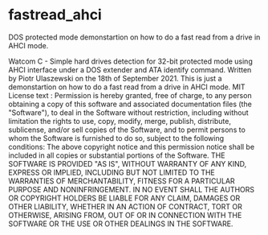 # fastread_ahci
DOS protected mode demonstartion on how to do a fast read from a drive in AHCI mode.

Watcom C - Simple hard drives detection for 32-bit protected mode using AHCI interface under a DOS extender and ATA identify command. Written by Piotr Ulaszewski on the 18th of September 2021. This is just a demonstartion on how to do a fast read from a drive in AHCI mode.
MIT License text : Permission is hereby granted, free of charge, to any person obtaining a copy of this software and associated documentation files (the "Software"), to deal in the Software without restriction, including without limitation the rights to use, copy, modify, merge, publish, distribute, sublicense, and/or sell copies of the Software, and to permit persons to whom the Software is furnished to do so, subject to the following conditions:
The above copyright notice and this permission notice shall be included in all copies or substantial portions of the Software.
THE SOFTWARE IS PROVIDED "AS IS", WITHOUT WARRANTY OF ANY KIND, EXPRESS OR IMPLIED, INCLUDING BUT NOT LIMITED TO THE WARRANTIES OF MERCHANTABILITY, FITNESS FOR A PARTICULAR PURPOSE AND NONINFRINGEMENT. IN NO EVENT SHALL THE AUTHORS OR COPYRIGHT HOLDERS BE LIABLE FOR ANY CLAIM, DAMAGES OR OTHER LIABILITY, WHETHER IN AN ACTION OF CONTRACT, TORT OR OTHERWISE, ARISING FROM, OUT OF OR IN CONNECTION WITH THE SOFTWARE OR THE USE OR OTHER DEALINGS IN THE SOFTWARE. 
